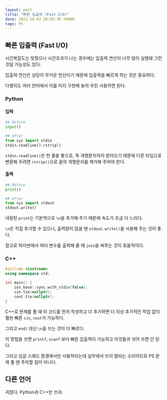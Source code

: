 ```yaml
---
layout: post
title: "빠른 입출력 (Fast I/O)"
date: 2023-10-03 20:56:30 +0900
tags: PS
---
```


## 빠른 입출력 (Fast I/O)

시간복잡도는 맞췄으나 시간초과가 나는 경우에는 입출력 연산이 너무 많이 실행돼 그런 것일 가능성도 있다.

입출력 연산은 상당히 무거운 연산이기 때문에 입출력을 빠르게 하는 것은 중요하다.

다행히도 여러 언어에서 이를 미리 구현해 놓아 우린 사용하면 된다.

### Python

#### 입력

```python
## Before
input()

## After
from sys import stdin
stdin.readline().rstrip()
```

>

`stdin.readline()`은 한 줄을 통으로, 즉 개행문자까지 받아오기 때문에 다른 타입으로 변환해 주려면 `rstrip()`으로 끝의 개행문자를 제거해 주어야 한다.

#### 출력

```python
## Before
print()

## After
from sys import stdout
stdout.write()
```

>

내장된 `print`는 기본적으로 `\n`을 추가해 주기 때문에 속도가 조금 더 느리다.

`\n`은 직접 추가할 수 있으니, 출력량이 많을 땐 `stdout.write()`을 사용해 주는 것이 좋다.

참고로 파이썬에서 여러 변수를 출력해 줄 때 `join`을 써주는 것이 효율적이다.

### C++

```cpp
#include <iostream>
using namespace std;

int main() {
    ios_base::sync_with_stdio(false);
    cin.tie(nullptr);
    cout.tie(nullptr);
}
```

>

C++로 문제를 풀 때 이 코드를 먼저 작성하고 더 추가하면 더 이상 추가적인 작업 없이 훨씬 빠른 `cin`, `cout`가 가능하다.

그리고 `endl` 대신 `\n`을 쓰는 것이 더 빠르다.

이 방법을 쓰면 `printf`, `scanf` 보다 빠른 입출력이 가능하고 이것들과 섞어 쓰면 안 된다.

그리고 싱글 스레드 환경에서만 사용하라는데 실무에서 쓰지 말라는 소리이므로 PS 문제 풀 땐 주의할 점이 아니다.

## 다른 언어

귀찮다.
Python과 C++만 쓰자.
